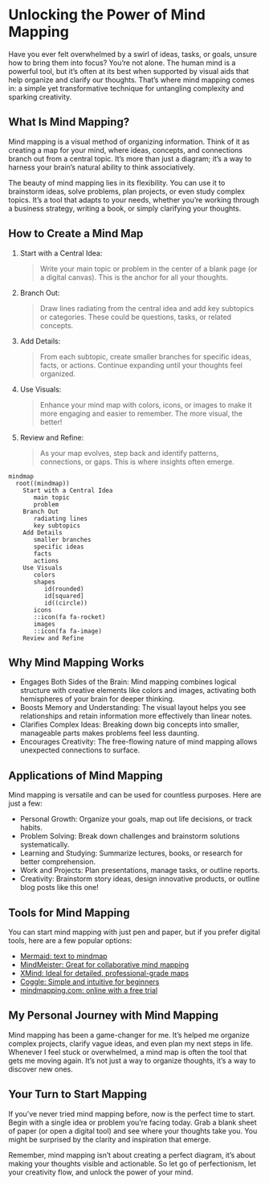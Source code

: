 # Unlocking the Power of Mind Mapping

Have you ever felt overwhelmed by a swirl of ideas, tasks, or goals, unsure how to bring them into focus? You’re not alone. The human mind is a powerful tool, but it’s often at its best when supported by visual aids that help organize and clarify our thoughts. That’s where mind mapping comes in: a simple yet transformative technique for untangling complexity and sparking creativity.

## What Is Mind Mapping?

Mind mapping is a visual method of organizing information. Think of it as creating a map for your mind, where ideas, concepts, and connections branch out from a central topic. It’s more than just a diagram; it’s a way to harness your brain’s natural ability to think associatively.

The beauty of mind mapping lies in its flexibility. You can use it to brainstorm ideas, solve problems, plan projects, or even study complex topics. It’s a tool that adapts to your needs, whether you’re working through a business strategy, writing a book, or simply clarifying your thoughts.

## How to Create a Mind Map

1. Start with a Central Idea:
	> Write your main topic or problem in the center of a blank page (or a digital canvas). This is the anchor for all your thoughts.

2. Branch Out:
	> Draw lines radiating from the central idea and add key subtopics or categories. These could be questions, tasks, or related concepts.

3. Add Details:
	> From each subtopic, create smaller branches for specific ideas, facts, or actions. Continue expanding until your thoughts feel organized.

4. Use Visuals:
	> Enhance your mind map with colors, icons, or images to make it more engaging and easier to remember. The more visual, the better!

5. Review and Refine:
	> As your map evolves, step back and identify patterns, connections, or gaps. This is where insights often emerge.

```mermaid
mindmap
  root((mindmap))
    Start with a Central Idea
       main topic
       problem
    Branch Out
       radiating lines
       key subtopics
    Add Details
       smaller branches
       specific ideas
       facts
       actions
    Use Visuals
       colors
       shapes
          id(rounded)
          id[squared]
          id((circle))
       icons 
       ::icon(fa fa-rocket)
       images
       ::icon(fa fa-image)
    Review and Refine
```

## Why Mind Mapping Works

- Engages Both Sides of the Brain: Mind mapping combines logical structure with creative elements like colors and images, activating both hemispheres of your brain for deeper thinking.
- Boosts Memory and Understanding: The visual layout helps you see relationships and retain information more effectively than linear notes.
- Clarifies Complex Ideas: Breaking down big concepts into smaller, manageable parts makes problems feel less daunting.
- Encourages Creativity: The free-flowing nature of mind mapping allows unexpected connections to surface.

## Applications of Mind Mapping

Mind mapping is versatile and can be used for countless purposes. Here are just a few:
- Personal Growth: Organize your goals, map out life decisions, or track habits.
- Problem Solving: Break down challenges and brainstorm solutions systematically.
- Learning and Studying: Summarize lectures, books, or research for better comprehension.
- Work and Projects: Plan presentations, manage tasks, or outline reports.
- Creativity: Brainstorm story ideas, design innovative products, or outline blog posts like this one!

## Tools for Mind Mapping

You can start mind mapping with just pen and paper, but if you prefer digital tools, here are a few popular options:
- [Mermaid: text to mindmap](https://mermaid.js.org/syntax/mindmap.html)
- [MindMeister: Great for collaborative mind mapping](https://www.mindmeister.com)
- [XMind: Ideal for detailed, professional-grade maps](https://xmind.app)
- [Coggle: Simple and intuitive for beginners](https://coggle.it)
- [mindmapping.com: online with a free trial](https://www.mindmapping.com)

## My Personal Journey with Mind Mapping

Mind mapping has been a game-changer for me. It’s helped me organize complex projects, clarify vague ideas, and even plan my next steps in life. Whenever I feel stuck or overwhelmed, a mind map is often the tool that gets me moving again. It’s not just a way to organize thoughts, it’s a way to discover new ones.

## Your Turn to Start Mapping

If you’ve never tried mind mapping before, now is the perfect time to start. Begin with a single idea or problem you’re facing today. Grab a blank sheet of paper (or open a digital tool) and see where your thoughts take you. You might be surprised by the clarity and inspiration that emerge.

Remember, mind mapping isn’t about creating a perfect diagram, it’s about making your thoughts visible and actionable. So let go of perfectionism, let your creativity flow, and unlock the power of your mind.
